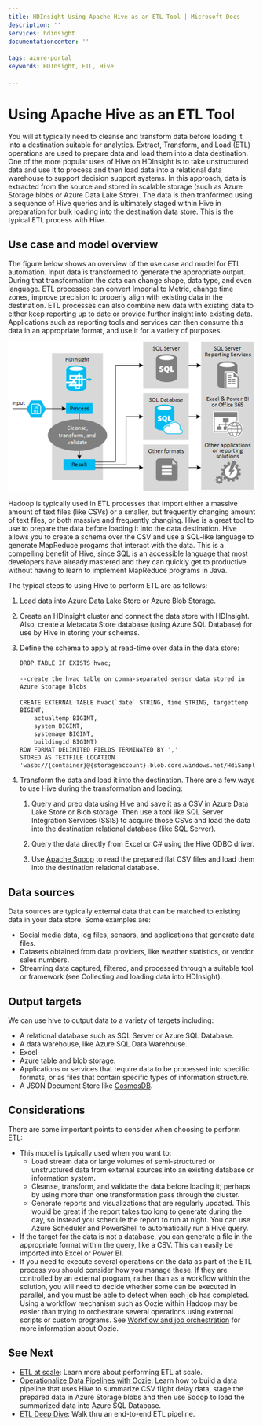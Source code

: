```yaml
---
title: HDInsight Using Apache Hive as an ETL Tool | Microsoft Docs
description: ''
services: hdinsight
documentationcenter: ''

tags: azure-portal
keywords: HDInsight, ETL, Hive

---
```

# Using Apache Hive as an ETL Tool

You will at typically need to cleanse and transform data before loading it into a destination suitable for analytics. Extract, Transform, and Load (ETL) operations  are used to prepare data and load them into a data destination.  One of the more popular uses of Hive on HDInsight is to take unstructured data and use it to process and then load data into a relational data warehouse to support decision support systems. In this approach, data is extracted from the source and stored in scalable storage (such as Azure Storage blobs or Azure Data Lake Store). The data is then tranformed using a sequence of Hive queries and is ultimately staged within Hive in preparation for bulk loading into the destination data store. This is the typical ETL process with Hive.

## Use case and model overview
The figure below shows an overview of the use case and model for ETL automation. Input data is transformed to generate the appropriate output.  During that transformation the data can change shape, data type, and even language.  ETL processes can convert Imperial to Metric, change time zones, improve precision to properly align with existing data in the destination.  ETL processes can also combine new data with existing data to either keep reporting up to date or provide further insight into existing data.  Applications such as reporting tools and services can then consume this data in an appropriate format, and use it for a variety of purposes.

![Apache Hive as ETL](./media/hdinsight-using-apache-hive-as-an-etl-tool/hdinsight-etl-architecture.png)

Hadoop is typically used in ETL processes that import either a massive amount of text files (like CSVs) or a smaller, but frequently changing amount of text files, or both massive and frequently changing.  Hive is a great tool to use to prepare the data before loading it into the data destination.  Hive allows you to create a schema over the CSV and use a SQL-like language to generate MapReduce progams that interact with the data. This is a compelling benefit of Hive, since SQL is an accessible language that most developers have already mastered and they can quickly get to productive without having to learn to implement MapReduce programs in Java.

The typical steps to using Hive to perform ETL are as follows:

1)  Load data into Azure Data Lake Store or Azure Blob Storage.
2)  Create an HDInsight cluster and connect the data store with HDInsight. Also, create a Metadata Store database (using Azure SQL Database) for use by Hive in storing your schemas.
4)  Define the schema to apply at read-time over data in the data store:

    ```
    DROP TABLE IF EXISTS hvac;

    --create the hvac table on comma-separated sensor data stored in Azure Storage blobs
    
    CREATE EXTERNAL TABLE hvac(`date` STRING, time STRING, targettemp BIGINT,
        actualtemp BIGINT, 
        system BIGINT, 
        systemage BIGINT, 
        buildingid BIGINT)
    ROW FORMAT DELIMITED FIELDS TERMINATED BY ',' 
    STORED AS TEXTFILE LOCATION 'wasb://{container}@{storageaccount}.blob.core.windows.net/HdiSamples/SensorSampleData/hvac/';
    ```

5)  Transform the data and load it into the destination.  There are a few ways to use Hive during the transformation and loading:

    1)  Query and prep data using Hive and save it as a CSV in Azure Data Lake Store or Blob storage.  Then use a tool like SQL Server Integration Services (SSIS) to acquire those CSVs and load the data into the destination relational database (like SQL Server).

    2) Query the data directly from Excel or C# using the Hive ODBC driver. 

    3) Use <a href="https://docs.microsoft.com/en-us/azure/hdinsight/hdinsight-use-sqoop-mac-linux">Apache Sqoop</a> to read the prepared flat CSV files and load them into the destination relational database.


## Data sources
Data sources are typically external data that can be matched to existing data in your data store. Some examples are:
* Social media data, log files, sensors, and applications that generate data files.
* Datasets obtained from data providers, like weather statistics, or vendor sales numbers.
* Streaming data captured, filtered, and processed through a suitable tool or framework (see Collecting and loading data into HDInsight).

## Output targets
We can use hive to output data to a variety of targets including:
* A relational database such as SQL Server or Azure SQL Database.
* A data warehouse, like Azure SQL Data Warehouse.
* Excel
* Azure table and blob storage.
* Applications or services that require data to be processed into specific formats, or as files that contain specific types of information structure.
* A JSON Document Store like <a href="https://azure.microsoft.com/en-us/services/cosmos-db/">CosmosDB</a>.

## Considerations
There are some important points to consider when choosing to perform ETL:
* This model is typically used when you want to:
    * Load stream data or large volumes of semi-structured or unstructured data from external sources into an existing database or information system.
    * Cleanse, transform, and validate the data before loading it; perhaps by using more than one transformation pass through the cluster.
    * Generate reports and visualizations that are regularly updated.  This would be great if the report takes too long to generate during the day, so instead you schedule the report to run at night.  You can use Azure Scheduler and PowerShell to automatically run a Hive query.
* If the target for the data is not a database, you can generate a file in the appropriate format within the query, like a CSV. This can easily be imported into Excel or Power BI.
* If you need to execute several operations on the data as part of the ETL process you should consider how you manage these. If they are controlled by an external program, rather than as a workflow within the solution, you will need to decide whether some can be executed in parallel, and you must be able to detect when each job has completed. Using a workflow mechanism such as Oozie within Hadoop may be easier than trying to orchestrate several operations using external scripts or custom programs. See <a href="https://msdn.microsoft.com/en-us/library/dn749829.aspx">Workflow and job orchestration</a> for more information about Oozie.

## See Next
* [ETL at scale](hdinsight-etl-at-scale.md): Learn more about performing ETL at scale. 
* [Operationalize Data Pipelines with Oozie](hdinsight-operationalize-data-pipeline.md): Learn how to build a data pipeline that uses Hive to summarize CSV flight delay data, stage the prepared data in Azure Storage blobs and then use Sqoop to load the summarized data into Azure SQL Database.
* [ETL Deep Dive](hdinsight-etl-deep-dive.md): Walk thru an end-to-end ETL pipeline.